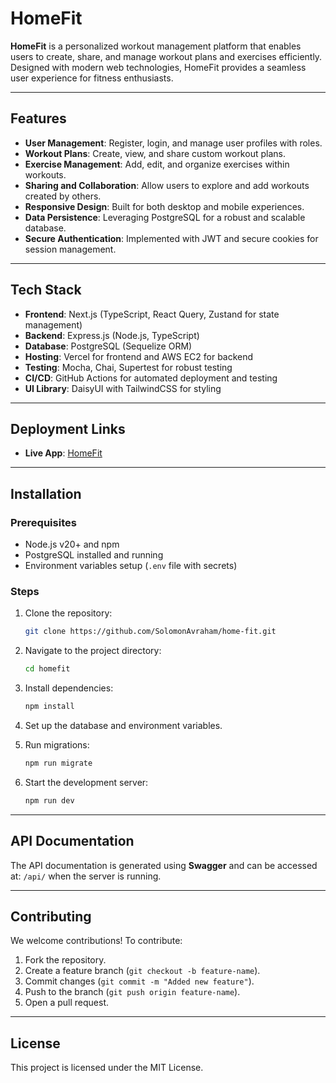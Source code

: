 
# HomeFit

**HomeFit** is a personalized workout management platform that enables users to create, share, and manage workout plans and exercises efficiently. Designed with modern web technologies, HomeFit provides a seamless user experience for fitness enthusiasts.

---

## Features

- **User Management**: Register, login, and manage user profiles with roles.
- **Workout Plans**: Create, view, and share custom workout plans.
- **Exercise Management**: Add, edit, and organize exercises within workouts.
- **Sharing and Collaboration**: Allow users to explore and add workouts created by others.
- **Responsive Design**: Built for both desktop and mobile experiences.
- **Data Persistence**: Leveraging PostgreSQL for a robust and scalable database.
- **Secure Authentication**: Implemented with JWT and secure cookies for session management.

---

## Tech Stack

- **Frontend**: Next.js (TypeScript, React Query, Zustand for state management)
- **Backend**: Express.js (Node.js, TypeScript)
- **Database**: PostgreSQL (Sequelize ORM)
- **Hosting**: Vercel for frontend and AWS EC2 for backend
- **Testing**: Mocha, Chai, Supertest for robust testing
- **CI/CD**: GitHub Actions for automated deployment and testing
- **UI Library**: DaisyUI with TailwindCSS for styling

---

## Deployment Links

- **Live App**: [HomeFit](https://homefit-pro.vercel.app)

---

## Installation

### Prerequisites

- Node.js v20+ and npm
- PostgreSQL installed and running
- Environment variables setup (`.env` file with secrets)

### Steps

1. Clone the repository:
   ```bash
   git clone https://github.com/SolomonAvraham/home-fit.git
   ```

2. Navigate to the project directory:
   ```bash
   cd homefit
   ```

3. Install dependencies:
   ```bash
   npm install
   ```

4. Set up the database and environment variables.

5. Run migrations:
   ```bash
   npm run migrate
   ```

6. Start the development server:
   ```bash
   npm run dev
   ```

---

## API Documentation

The API documentation is generated using **Swagger** and can be accessed at:
`/api/` when the server is running.

---

## Contributing

We welcome contributions! To contribute:

1. Fork the repository.
2. Create a feature branch (`git checkout -b feature-name`).
3. Commit changes (`git commit -m "Added new feature"`).
4. Push to the branch (`git push origin feature-name`).
5. Open a pull request.

---

## License

This project is licensed under the MIT License.
